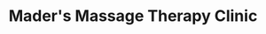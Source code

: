 ---
title: "Mader's Massage Therapy Clinic"
url: /waterloo/maders-massage-therapy-clinic/
shop: massage
---